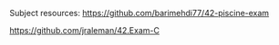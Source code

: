Subject resources:
https://github.com/barimehdi77/42-piscine-exam

https://github.com/jraleman/42.Exam-C